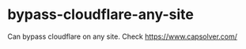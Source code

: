 # bypass-cloudflare-any-site
Can bypass cloudflare on any site. Check https://www.capsolver.com/ 











                             